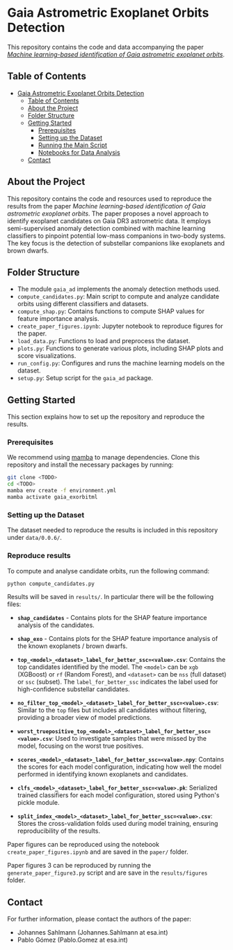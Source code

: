 # Gaia Astrometric Exoplanet Orbits Detection

This repository contains the code and data accompanying the paper _[Machine learning-based identification of Gaia astrometric exoplanet orbits](https://ui.adsabs.harvard.edu/abs/2025MNRAS.tmp...25S/abstract)_.

<!-- TABLE OF CONTENTS -->
## Table of Contents

- [Gaia Astrometric Exoplanet Orbits Detection](#gaia-astrometric-exoplanet-orbits-detection)
  - [Table of Contents](#table-of-contents)
  - [About the Project](#about-the-project)
  - [Folder Structure](#folder-structure)
  - [Getting Started](#getting-started)
    - [Prerequisites](#prerequisites)
    - [Setting up the Dataset](#setting-up-the-dataset)
    - [Running the Main Script](#running-the-main-script)
    - [Notebooks for Data Analysis](#notebooks-for-data-analysis)
  - [Contact](#contact)

## About the Project

This repository contains the code and resources used to reproduce the results from the paper _Machine learning-based identification of Gaia astrometric exoplanet orbits_. The paper proposes a novel approach to identify exoplanet candidates on Gaia DR3 astrometric data. It employs semi-supervised anomaly detection combined with machine learning classifiers to pinpoint potential low-mass companions in two-body systems. The key focus is the detection of substellar companions like exoplanets and brown dwarfs.

## Folder Structure

- The module `gaia_ad` implements the anomaly detection methods used.
- `compute_candidates.py`: Main script to compute and analyze candidate orbits using different classifiers and datasets.
- `compute_shap.py`: Contains functions to compute SHAP values for feature importance analysis.
- `create_paper_figures.ipynb`: Jupyter notebook to reproduce figures for the paper.
- `load_data.py`: Functions to load and preprocess the dataset.
- `plots.py`: Functions to generate various plots, including SHAP plots and score visualizations.
- `run_config.py`: Configures and runs the machine learning models on the dataset.
- `setup.py`: Setup script for the `gaia_ad` package.

## Getting Started

This section explains how to set up the repository and reproduce the results.

### Prerequisites

We recommend using [mamba](https://mamba.readthedocs.io/en/latest/) to manage dependencies. Clone this repository and install the necessary packages by running:

```bash
git clone <TODO>
cd <TODO>
mamba env create -f environment.yml
mamba activate gaia_exorbitml
```

### Setting up the Dataset

The dataset needed to reproduce the results is included in this repository under `data/0.0.6/`.

### Reproduce results

To compute and analyse candidate orbits, run the following command:

```bash
python compute_candidates.py
```

Results will be saved in `results/`. In particular there will be the following files:

- **`shap_candidates`** - Contains plots for the SHAP feature importance analysis of the candidates.

- **`shap_exo`** - Contains plots for the SHAP feature importance analysis of the known exoplanets / brown dwarfs.

- **`top_<model>_<dataset>_label_for_better_ssc=<value>.csv`**: Contains the top candidates identified by the model. The `<model>` can be `xgb` (XGBoost) or `rf` (Random Forest), and `<dataset>` can be `nss` (full dataset) or `ssc` (subset). The `label_for_better_ssc` indicates the label used for high-confidence substellar candidates.
  
- **`no_filter_top_<model>_<dataset>_label_for_better_ssc=<value>.csv`**: Similar to the `top` files but includes all candidates without filtering, providing a broader view of model predictions.

- **`worst_truepositive_top_<model>_<dataset>_label_for_better_ssc=<value>.csv`**: Used to investigate samples that were missed by the model, focusing on the worst true positives.

- **`scores_<model>_<dataset>_label_for_better_ssc=<value>.npy`**: Contains the scores for each model configuration, indicating how well the model performed in identifying known exoplanets and candidates.

- **`clfs_<model>_<dataset>_label_for_better_ssc=<value>.pk`**: Serialized trained classifiers for each model configuration, stored using Python's pickle module.

- **`split_index_<model>_<dataset>_label_for_better_ssc=<value>.csv`**: Stores the cross-validation folds used during model training, ensuring reproducibility of the results.

Paper figures can be reproduced using the notebook `create_paper_figures.ipynb` and are saved in the `paper/` folder.

Paper figures 3 can be reproduced by running the `generate_paper_figure3.py` script and are save in the `results/figures` folder.

## Contact

For further information, please contact the authors of the paper:

- Johannes Sahlmann (Johannes.Sahlmann at esa.int)
- Pablo Gómez (Pablo.Gomez at esa.int)
